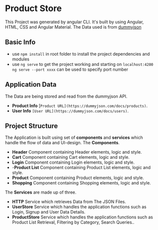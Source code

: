 
# Product Store

  

This Project was generated by angular CLI.
It's built by using Angular, HTML, CSS and Angular Material.
The Data used is from [dummyjson](https://dummyjson.com)

## Basic Info

-   use  `npm install`  in root folder to install the project dependencies and modules
-   use  `ng serve`  to get the project working and starting on  `localhost:4200`  `ng serve --port xxxx`  can be used to specify port number

## Application Data

The Data are being stored and read from the dummyjson  API.

-   **Product Info** [`Product URL](https://dummyjson.com/docs/products)`.
-   **User Info**  `[User URL](https://dummyjson.com/docs/users)`.


## Project Structure

The Application is built using set of  **components**  and  **services**  which handle the flow of data and UI-design. The  **Components**.

-   **Header**  Component containing Header elements, logic and style.
-   **Cart**  Component containing Cart elements, logic and style.
-   **Login** Component containing Login elements, logic and style.
- -**Product List**  Component containing Product List elements, logic and style.
-   **Product**  Component containing Product elements, logic and style.
-   **Shopping** Component containing Shopping elements, logic and style.

The  **Services**  are made up of three.

-   **HTTP**  Service which retrieves Data from The JSON Files.
-   **UserStore**  Service which handles the application functions such as Login, Signup and  User Data Details.
-   **ProductStore**  Service which handles the application functions such as Product List Retrieval, Filtering by Category, Search Queries..
